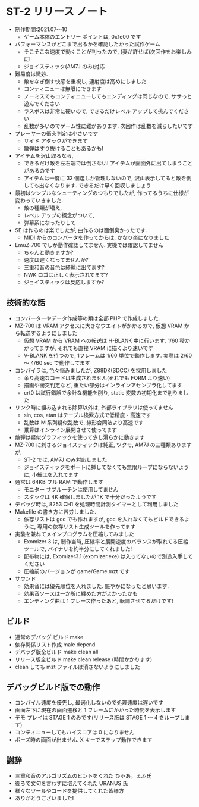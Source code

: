 # ST-2 リリース ノート

* 制作期間:2021.07～10
  - ゲーム本体のエントリー ポイントは, 0x1e00 です
* パフォーマンスがどこまで出るかを確認したかった試作ゲーム
  - そこそこな速度で動くことが判ったので, (妻が許せば)次回作をお楽しみに!
  - ジョイスティック(AM7J のみ)対応
* 難易度は微妙.
  - 敵をなぎ倒す快感を重視し, 連射度は高めにしました
  - コンティニューは無限にできます
  - ノーミスでもコンティニューしてもエンディングは同じなので, ササっと遊んでください
  - ラスボスは非常に硬いので, できるだけレベル アップして挑んでください
  - 乱数が多いのでゲーム性に難があります. 次回作は乱数を減らしたいです
* プレーヤーの衝突判定は小さいです
  - サイド アタックができます
  - 敵弾はすり抜けることもあるかも!
* アイテムを沢山取るなら,
  - できるだけ敵を左右端では倒さない! アイテムが画面外に出てしまうことがあるのです
  - アイテムは一度に 32 個迄しか管理しないので, 沢山表示してると敵を倒しても出なくなります. できるだけ早く回収しましょう
* 最初はシンプルなシューティングのつもりでしたが, 作ってるうちに仕様が変わっていきました.
  - 敵の種類が増え,
  - レベル アップの概念がついて,
  - 弾幕系になったりして
* SE は作るのは楽でしたが, 曲作るのは面倒臭かったです.
  - MIDI からのコンバータを作ってからは, かなり楽になりました
* EmuZ-700 でしか動作確認してません. 実機では確認してません
  - ちゃんと動きますか?
  - 速度は遅くなってませんか?
  - 三重和音の音色は綺麗に出てます?
  - NWK ロゴは正しく表示されてます?
  - ジョイスティックは反応しますか?

## 技術的な話

* コンバーターやデータ作成等の類は全部 PHP で作成しました.
* MZ-700 は VRAM アクセスに大きなウエイトがかかるので, 仮想 VRAM から転送するようにしました
  - 仮想 VRAM から VRAM への転送は H-BLANK 中に行います. 1/60 秒かかってますが, それでも直接 VRAM に描くより速いです
  - V-BLANK を待つので, 1フレームは 1/60 単位で動作します. 実際は 2/60 ～ 4/60 sec で動作してます
* コンパイラは, 色々悩みましたが, Z88DK(SDCC) を採用しました
  - 余り高速なコードは生成されません(それでも FORM より速い)
  - 描画や衝突判定など, 重たい部分はインラインアセンブラ化してます
  - crt0 は試行錯誤で余計な機能を削り, static 変数の初期化まで削りました
* リンク時に組み込まれる除算以外は, 外部ライブラリは使ってません
  - sin, cos, atan はテーブル検索方式で低精度・高速です
  - 乱数は M 系列疑似乱数で, 線形合同法より高速です
  - 乗算はインライン展開させて使ってます
* 敵弾は疑似グラフィックを使って少し滑らかに動きます
* MZ-700 に刺さるジョイスティックは純正, ツクモ, AM7J の三種類ありますが,
  - ST-2 では, AM7J のみ対応しました
  - ジョイスティックをポートに挿してなくても無限ループにならないように, 小細工を入れてます
* 通常は 64KB フル RAM で動作します
  - モニター サブルーチンは使用してません
  - スタックは 4K 確保しましたが 1K で十分だったようです
* デバッグ時は, 8253 CH1 を処理時間計測タイマーとして利用しました
* Makefile の書き方に苦労しました.
  - 依存リストは gcc でも作れますが, gcc を入れなくてもビルドできるように, 専用の依存リスト生成ツールを作ってます
* 実験を兼ねてメインプログラムを圧縮してみました
  - Exomizer 3 は, 制作当時, 圧縮率と展開速度のバランスが取れてる圧縮ツールで, バイナリを約半分にしてくれました!
  - 配布物には, Exomizer3.1 (exomizer.exe) は入ってないので別途入手してください
  - 圧縮前のバージョンが game/Game.mzt です
* サウンド
  - 効果音には優先順位を入れました. 賑やかになったと思います.
  - 効果音ソースは一か所に纏めた方がよかったかも
  - エンディング曲は 1 フレーズ作ったあと, 転調させてるだけです!

## ビルド

* 通常のデバッグ ビルド make
* 依存関係リスト作成    male depend
* デバッグ版全ビルド    make clean all
* リリース版全ビルド    make clean release (時間かかります)
* clean しても mzt ファイルは消さないようにしました

## デバッグビルド版での動作

* コンパイル速度を優先し, 最適化しないので処理速度は遅いです
* 画面左下に現在の画面遷移と 1 フレームにかかった時間を表示します
* デモ プレイは STAGE 1 のみです(リリース版は STAGE 1 ～ 4 をループします)
* コンティニューしてもハイスコアは 0 になりません
* ポーズ時の画面が出ません. X キーでステップ動作できます

## 謝辞

* 三重和音のアルゴリズムのヒントをくれた ひゃあ。えふ氏
* 後ろで文句を言わずに堪えてくれた URANUS 氏
* 様々なツールやコードを提供してくれた皆様方
* ありがとうございました!